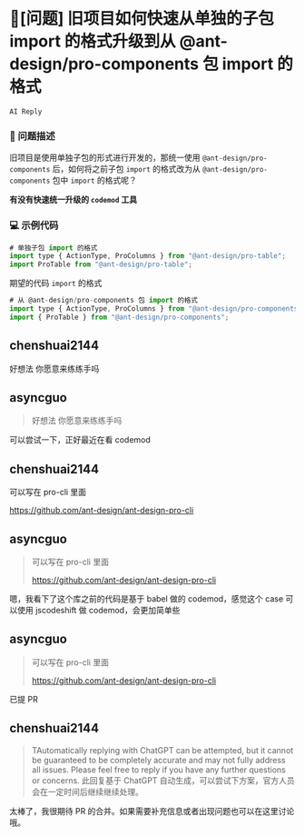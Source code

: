 # 🧐[问题] 旧项目如何快速从单独的子包 import 的格式升级到从 @ant-design/pro-components 包 import 的格式

`AI Reply`

### 🧐 问题描述

旧项目是使用单独子包的形式进行开发的，那统一使用 `@ant-design/pro-components` 后，如何将之前子包 `import` 的格式改为从 `@ant-design/pro-components` 包中 `import` 的格式呢？

**有没有快速统一升级的 `codemod` 工具**

### 💻 示例代码

```javascript
# 单独子包 import 的格式
import type { ActionType, ProColumns } from "@ant-design/pro-table";
import ProTable from "@ant-design/pro-table";
```

期望的代码 `import` 的格式

```javascript
# 从 @ant-design/pro-components 包 import 的格式
import type { ActionType, ProColumns } from "@ant-design/pro-components";
import { ProTable } from "@ant-design/pro-components";
```

## chenshuai2144

好想法 你愿意来练练手吗

## asyncguo

> 好想法 你愿意来练练手吗

可以尝试一下，正好最近在看 codemod

## chenshuai2144

可以写在 pro-cli 里面

https://github.com/ant-design/ant-design-pro-cli

## asyncguo

> 可以写在 pro-cli 里面
>
> https://github.com/ant-design/ant-design-pro-cli

嗯，我看下了这个库之前的代码是基于 babel 做的 codemod，感觉这个 case 可以使用 jscodeshift 做 codemod，会更加简单些

## asyncguo

> 可以写在 pro-cli 里面
>
> https://github.com/ant-design/ant-design-pro-cli

已提 PR

## chenshuai2144

> TAutomatically replying with ChatGPT can be attempted, but it cannot be guaranteed to be completely accurate and may not fully address all issues. Please feel free to reply if you have any further questions or concerns.
> 此回复基于 ChatGPT 自动生成，可以尝试下方案，官方人员会在一定时间后继续继续处理。

太棒了，我很期待 PR 的合并。如果需要补充信息或者出现问题也可以在这里讨论哦。
